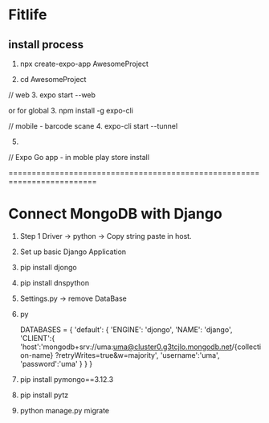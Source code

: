 # Fitlife

## install process

1. npx create-expo-app AwesomeProject

2. cd AwesomeProject

// web 
3. expo start --web   

or for global
3. npm install -g expo-cli

// mobile - barcode scane
4. expo-cli start --tunnel


5. 
// Expo Go app - in moble play store install


=========================================================================

# Connect MongoDB with Django

1. Step 1
Driver -> python -> Copy string paste in host.

2. Set up basic Django Application

3. pip install djongo

4. pip install dnspython

5. Settings.py -> remove DataBase

6. py
    
    DATABASES = {
       'default': {
           'ENGINE': 'djongo',
           'NAME': 'django',
           'CLIENT':{
               'host':'mongodb+srv://uma:uma@cluster0.g3tcjlo.mongodb.net/{collection-name} ?retryWrites=true&w=majority',
               'username':'uma',
               'password':'uma'
           }
       }
   } 
   
   
7. pip install pymongo==3.12.3

8.  pip install pytz

9. python manage.py migrate